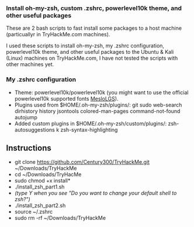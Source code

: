 ### Install oh-my-zsh, custom .zshrc, powerlevel10k theme, and other useful packages
These are 2 bash scripts to fast install some packages to a host machine (particuallyr in TryHackMe.com machines).

I used these scripts to install oh-my-zsh, my .zshrc configuration, powerlevel10k theme, and other useful packages to the Ubuntu & Kali (Linux) machines on TryHackMe.com, I have not tested the scripts with other machines yet.

### My .zshrc configuration
- Theme: powerlevel10k/powerlevel10k (you might want to use the official powerlevel10k supported fonts [MesloLGS](https://github.com/romkatv/powerlevel10k#meslo-nerd-font-patched-for-powerlevel10k)).
- Plugins used from $HOME/.oh-my-zsh/plugins/: git sudo web-search dirhistory history jsontools colored-man-pages command-not-found autojump
- Added custom plugins in $HOME/.oh-my-zsh/custom/plugins/: zsh-autosuggestions k zsh-syntax-highlighting

## Instructions
- git clone https://github.com/Century300/TryHackMe.git ~/Downloads/TryHackMe
- cd ~/Downloads/TryHacMe
- sudo chmod +x install*
- ./install_zsh_part1.sh
- _(type Y when you see "Do you want to change your default shell to zsh?")_
- ./install_zsh_part2.sh
- source ~/.zshrc
- sudo rm -rf ~/Downloads/TryHackMe
